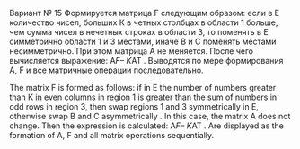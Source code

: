 Вариант № 15
Формируется матрица F следующим образом: если в Е количество чисел, больших К в четных столбцах в области 1 больше, чем сумма чисел в нечетных строках в области 3, то поменять в Е симметрично области 1 и 3 местами, иначе В и С поменять местами несимметрично. При этом матрица А не меняется. После чего вычисляется выражение: A*F– K*AT . Выводятся по мере формирования А, F и все матричные операции последовательно.

The matrix F is formed as follows: if in E the number of numbers greater than K in even columns in region 1 is greater than the sum of numbers in odd rows in region 3, then swap regions 1 and 3 symmetrically in E, otherwise swap B and C asymmetrically . In this case, the matrix A does not change. Then the expression is calculated: A*F– K*AT . Are displayed as the formation of A, F and all matrix operations sequentially.
